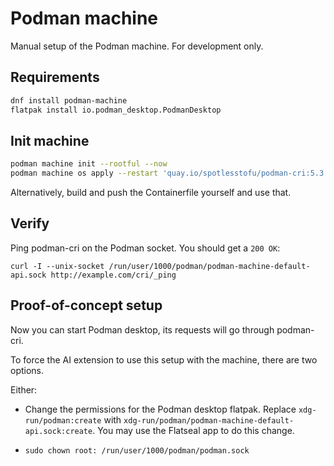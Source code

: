 # Podman machine

Manual setup of the Podman machine. For development only.

## Requirements

```sh
dnf install podman-machine
flatpak install io.podman_desktop.PodmanDesktop
```

## Init machine

```sh
podman machine init --rootful --now
podman machine os apply --restart 'quay.io/spotlesstofu/podman-cri:5.3'
```

Alternatively, build and push the Containerfile yourself and use that.

## Verify

Ping podman-cri on the Podman socket. You should get a `200 OK`:
```
curl -I --unix-socket /run/user/1000/podman/podman-machine-default-api.sock http://example.com/cri/_ping
```

## Proof-of-concept setup

Now you can start Podman desktop, its requests will go through podman-cri.

To force the AI extension to use this setup with the machine, there are two options.

Either:

- Change the permissions for the Podman desktop flatpak. Replace `xdg-run/podman:create` with `xdg-run/podman/podman-machine-default-api.sock:create`. You may use the Flatseal app to do this change.

-
    ```
    sudo chown root: /run/user/1000/podman/podman.sock
    ```
